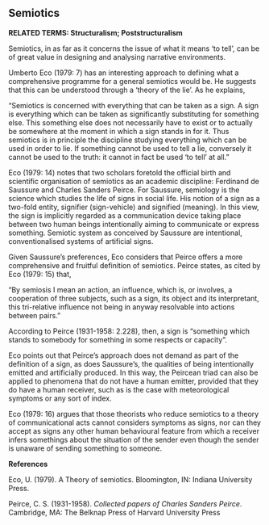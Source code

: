 ## Semiotics

**RELATED TERMS: Structuralism; Poststructuralism**

Semiotics, in as far as it concerns the issue of what it means ‘to tell’, can be of great value in designing and analysing narrative environments.

Umberto Eco (1979: 7) has an interesting approach to defining what a comprehensive programme for a general semiotics would be. He suggests that this can be understood through a ‘theory of the lie’. As he explains,

“Semiotics is concerned with everything that can be taken as a sign. A sign is everything which can be taken as significantly substituting for something else. This something else does not necessarily have to exist or to actually be somewhere at the moment in which a sign stands in for it. Thus semiotics is in principle the discipline studying everything which can be used in order to lie. If something cannot be used to tell a lie, conversely it cannot be used to the truth: it cannot in fact be used ‘to tell’ at all.”

Eco (1979: 14) notes that two scholars foretold the official birth and scientific organisation of semiotics as an academic discipline: Ferdinand de Saussure and Charles Sanders Peirce. For Saussure, semiology is the science which studies the life of signs in social life. His notion of a sign as a two-fold entity, signifier (sign-vehicle) and signified (meaning). In this view, the sign is implicitly regarded as a communication device taking place between two human beings intentionally aiming to communicate or express something. Semiotic system as conceived by Saussure are intentional, conventionalised systems of artificial signs.

Given Saussure’s preferences, Eco considers that Peirce offers a more comprehensive and fruitful definition of semiotics. Peirce states, as cited by Eco (1979: 15) that,

“By semiosis I mean an action, an influence, which is, or involves, a cooperation of three subjects, such as a sign, its object and its interpretant, this tri-relative influence not being in anyway resolvable into actions between pairs.”

According to Peirce (1931-1958: 2.228), then, a sign is “something which stands to somebody for something in some respects or capacity”.

Eco points out that Peirce’s approach does not demand as part of the definition of a sign, as does Saussure’s, the qualities of being intentionally emitted and artificially produced. In this way, the Peircean triad can also be applied to phenomena that do not have a human emitter, provided that they do have a human receiver, such as is the case with meteorological symptoms or any sort of index.

Eco (1979: 16) argues that those theorists who reduce semiotics to a theory of communicational acts cannot considers symptoms as signs, nor can they accept as signs any other human behavioural feature from which a receiver infers somethings about the situation of the sender even though the sender is unaware of sending something to someone.

**References**

Eco, U. (1979). A Theory of semiotics. Bloomington, IN: Indiana University Press.

Peirce, C. S. (1931-1958). _Collected papers of Charles Sanders Peirce_. Cambridge, MA: The Belknap Press of Harvard University Press

